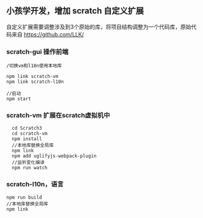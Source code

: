 ## 小孩学开发，增加 scratch 自定义扩展

自定义扩展需要调整涉及到3个原始的库，将项目结构调整为一个代码库，原始代码来自 https://github.com/LLK/

###  scratch-gui    操作前端

    /切换vm和l10n使用本地库
    
    npm link scratch-vm
    npm link scratch-l10n
    
    //启动
    npm start 

### scratch-vm  扩展在scratch虚拟机中
    
    
      cd Scratch3
      cd scratch-vm
      npm install
      //本地库替换全局库
      npm link
      npm add uglifyjs-webpack-plugin
      //监听变化编译
      npm run watch
      
  
### scratch-l10n，语言
  
    npm run build
    //本地库替换全局库
    npm link